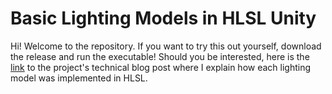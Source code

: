 # Basic Lighting Models in HLSL Unity

Hi! Welcome to the repository. If you want to try this out yourself, download the release and run the executable! Should you be interested, here is the [link](https://bentobaux.github.io/posts/basic-lighting-models-in-hlsl/) to the project's technical blog post where I explain how each lighting model was implemented in HLSL.

